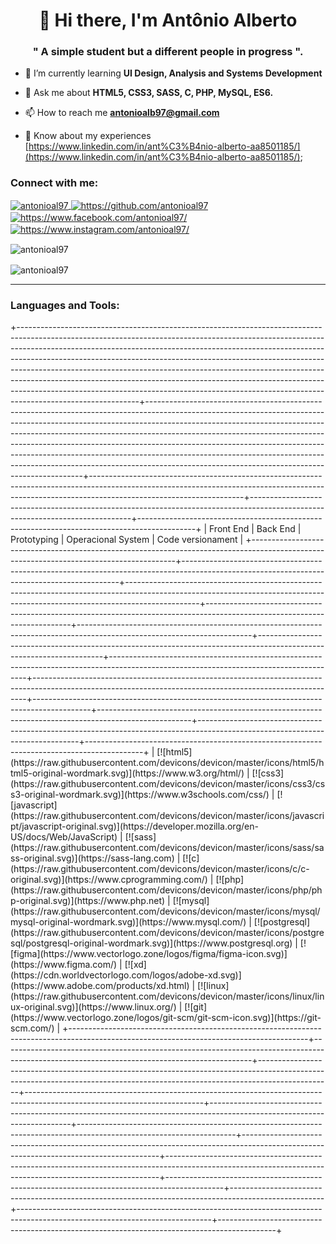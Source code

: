 <!--
**antonioal97/antonioal97** is a ✨ _special_ ✨ repository because its `README.md` (this file) appears on your GitHub profile.

Here are some ideas to get you started:

- 🔭 I’m currently working on ...
- 🌱 I’m currently learning ...
- 👯 I’m looking to collaborate on ...
- 🤔 I’m looking for help with ...
- 💬 Ask me about ...
- 📫 How to reach me: ...
- 😄 Pronouns: ...
- ⚡ Fun fact: ...
-->
<h1 align="center">👋 Hi there, I'm Antônio Alberto</h1>
<h3 align="center">" A simple student but a different people in progress ".</h3>

<!--
![Anurag's github stats](https://github-readme-stats.vercel.app/api?username=anuraghazra&show_icons=true&theme=dracula)

<p><img align="center" src="https://github-readme-stats.vercel.app/api/top-langs?username=antonioal97&show_icons=true&locale=en&layout=compact&theme=dracula" alt="antonioal97" /></p>
-->

- 🌱 I’m currently learning **UI Design, Analysis and Systems Development**

- 💬 Ask me about **HTML5, CSS3, SASS, C, PHP, MySQL, ES6.**

- 📫 How to reach me **antonioalb97@gmail.com**

- 📄 Know about my experiences [https://www.linkedin.com/in/ant%C3%B4nio-alberto-aa8501185/](https://www.linkedin.com/in/ant%C3%B4nio-alberto-aa8501185/);

<h3 align="left">Connect with me:</h3>
<p align="left">
  <a href="https://twitter.com/antonioal97" target="blank">
    <img align="center" src="https://cdn.jsdelivr.net/npm/simple-icons@3.0.1/icons/twitter.svg" alt="antonioal97" height="30" width="40" />
  </a>
  <a href="https://linkedin.com/in/antônio-alberto-aa8501185/" target="blank">
    <img align="center" src="https://cdn.jsdelivr.net/npm/simple-icons@3.0.1/icons/linkedin.svg" alt="https://github.com/antonioal97" height="30" width="40" />
  </a>
  <a href="https://fb.com/antonioal97/" target="blank">
    <img align="center" src="https://cdn.jsdelivr.net/npm/simple-icons@3.0.1/icons/facebook.svg" alt="https://www.facebook.com/antonioal97/" height="30" width="40" />
  </a>
  <a href="https://instagram.com/antonioal97/" target="blank">
    <img align="center" src="https://cdn.jsdelivr.net/npm/simple-icons@3.0.1/icons/instagram.svg" alt="https://www.instagram.com/antonioal97/" height="30" width="40" />
  </a>
  <!--
  <a href="https://discord.gg/antonioal97#5673" target="blank">
    <img align="center" src="https://cdn.jsdelivr.net/npm/simple-icons@3.0.1/icons/discord.svg" alt="antonioal97#5673" height="30" width="40" />
  </a>
  -->
</p>
<p><img align="center" src="https://github-readme-stats.vercel.app/api/top-langs?username=antonioal97&show_icons=true&locale=en&layout=compact&theme=buefy" alt="antonioal97" /></p>  
<p><img align="center" src="https://github-readme-stats.vercel.app/api?username=anuraghazra&show_icons=true&theme=buefy" alt="antonioal97"/></p>

------------------------------

<h3>Languages and Tools:</h3>
+------------------------------------------------------------------------------------------------------------------------------------------------------------------------------------------------------------------------------------------------------------------------------------------------------------------------------------------------------------------------------------------------------------------------------------------------------------------------------------------------------------------------------------------------------------------------------------------------+--------------------------------------------------------------------------------------------------------------------------------------------------------------------------------------------------------------------------------------------------------------------------------------------------------------------------------------------------------------------------------------------------------------------------------------------------------------------------------------------------------------------------------------------------+--------------------------------------------------------------------------------------------------------------------------------------------------------------------------------------------------+------------------------------------------------------------------------------------------------------------------------------+--------------------------------------------------------------------------------------------+
|                                                                                                                                                                                                                                                                                            Front End                                                                                                                                                                                                                                                                                           | Back End                                                                                                                                                                                                                                                                                                                                                                                                                                                                                                                                         | Prototyping                                                                                                                                                                                      | Operacional System                                                                                                           | Code versionament                                                                          |
+-----------------------------------------------------------------------------------------------------------------------------------------+--------------------------------------------------------------------------------------------------------------------------------------------+------------------------------------------------------------------------------------------------------------------------------------------------------------------------------+--------------------------------------------------------------------------------------------------------------------------+-------------------------------------------------------------------------------------------------------------------------+---------------------------------------------------------------------------------------------------------------------+---------------------------------------------------------------------------------------------------------------------------------------+----------------------------------------------------------------------------------------------------------------------------------------------------------+--------------------------------------------------------------------------------------------+-----------------------------------------------------------------------------------------------------+------------------------------------------------------------------------------------------------------------------------------+--------------------------------------------------------------------------------------------+
| [![html5](https://raw.githubusercontent.com/devicons/devicon/master/icons/html5/html5-original-wordmark.svg)](https://www.w3.org/html/) | [![css3](https://raw.githubusercontent.com/devicons/devicon/master/icons/css3/css3-original-wordmark.svg)](https://www.w3schools.com/css/) | [![javascript](https://raw.githubusercontent.com/devicons/devicon/master/icons/javascript/javascript-original.svg)](https://developer.mozilla.org/en-US/docs/Web/JavaScript) | [![sass](https://raw.githubusercontent.com/devicons/devicon/master/icons/sass/sass-original.svg)](https://sass-lang.com) | [![c](https://raw.githubusercontent.com/devicons/devicon/master/icons/c/c-original.svg)](https://www.cprogramming.com/) | [![php](https://raw.githubusercontent.com/devicons/devicon/master/icons/php/php-original.svg)](https://www.php.net) | [![mysql](https://raw.githubusercontent.com/devicons/devicon/master/icons/mysql/mysql-original-wordmark.svg)](https://www.mysql.com/) | [![postgresql](https://raw.githubusercontent.com/devicons/devicon/master/icons/postgresql/postgresql-original-wordmark.svg)](https://www.postgresql.org) | [![figma](https://www.vectorlogo.zone/logos/figma/figma-icon.svg)](https://www.figma.com/) | [![xd](https://cdn.worldvectorlogo.com/logos/adobe-xd.svg)](https://www.adobe.com/products/xd.html) | [![linux](https://raw.githubusercontent.com/devicons/devicon/master/icons/linux/linux-original.svg)](https://www.linux.org/) | [![git](https://www.vectorlogo.zone/logos/git-scm/git-scm-icon.svg)](https://git-scm.com/) |
+-----------------------------------------------------------------------------------------------------------------------------------------+--------------------------------------------------------------------------------------------------------------------------------------------+------------------------------------------------------------------------------------------------------------------------------------------------------------------------------+--------------------------------------------------------------------------------------------------------------------------+-------------------------------------------------------------------------------------------------------------------------+---------------------------------------------------------------------------------------------------------------------+---------------------------------------------------------------------------------------------------------------------------------------+----------------------------------------------------------------------------------------------------------------------------------------------------------+--------------------------------------------------------------------------------------------+-----------------------------------------------------------------------------------------------------+------------------------------------------------------------------------------------------------------------------------------+--------------------------------------------------------------------------------------------+
